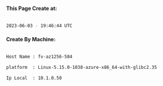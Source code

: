 
   
#### This Page Create at:

```bash

2023-06-03 - 19:46:44 UTC

```

#### Create By Machine:

```bash

Host Name : fv-az1256-584

platform  : Linux-5.15.0-1038-azure-x86_64-with-glibc2.35

Ip Local  : 10.1.0.50

```

